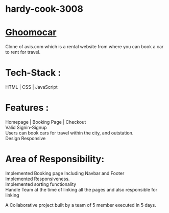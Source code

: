 # hardy-cook-3008
# [Ghoomocar](https://symphonious-beignet-bd1351.netlify.app/)

Clone of avis.com which is a rental website from where
you can book a car to rent for travel.

# Tech-Stack : 
HTML | CSS | JavaScript

# Features :

Homepage | Booking Page | Checkout
<br>
Valid Signin-Signup
<br>
Users can book cars for travel within the city, and
outstation.
<br>
Design Responsive

# Area of Responsibility: 

Implemented Booking page Including Navbar and
Footer
 <br>
Implemented Responsiveness.
<br>
Implemented sorting functionality
<br>
Handle Team at the time of linking all the pages and
also responsible for linking
<br>

A Collaborative project built by a team of 5 member
executed in 5 days.
